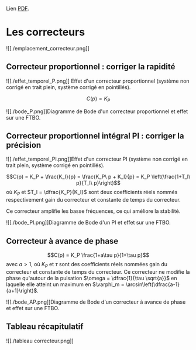 <script type="text/x-mathjax-config">
MathJax.Hub.Config({
  tex2jax: {
    inlineMath: [['$','$'], ['\\(','\\)']],
    processEscapes: true
  }
});
</script>
<script src="https://cdnjs.cloudflare.com/ajax/libs/mathjax/2.7.0/MathJax.js?config=TeX-AMS-MML_HTMLorMML" type="text/javascript"></script>

Lien [PDF](./SLCI.pdf).
# Les correcteurs

![[./emplacement_correcteur.png]]
## Correcteur proportionnel : corriger la rapidité

![[./effet_temporel_P.png]]
Effet d'un correcteur proportionnel (système non corrigé en trait plein, système corrigé en pointillés).

$$C(p) = K_P$$


![[./bode_P.png]]Diagramme de Bode d'un correcteur proportionnel et effet sur une FTBO.


## Correcteur proportionnel intégral PI : corriger la précision

![[./effet_temporel_PI.png]]Effet d'un correcteur PI (système non corrigé en trait plein, système corrigé en pointillés).

$$C(p) = K_P + \frac{K_I}{p} = \frac{K_P\ p + K_I}{p} = K_P \left(\frac{1+T_I\ p}{T_I\ p}\right)$$
où $K_P$ et $T_I = \dfrac{K_P}{K_I}$ sont deux coefficients réels nommés respectivement gain du correcteur et constante de temps du correcteur.

Ce correcteur amplifie les basse fréquences, ce qui améliore la stabilité.

![[./bode_PI.png]]Diagramme de Bode d'un PI et effet sur une FTBO.

## Correcteur à avance de phase

$$C(p) = K_P \frac{1+a\tau p}{1+\tau p}$$ avec $a > 1$, où $K_P$ et $\tau$ sont des coefficients réels nommées gain du correcteur et constante de temps du correcteur. Ce correcteur ne modifie la phase qu'autour de la pulsation $\omega = \dfrac{1}{\tau \sqrt{a}}$ en laquelle elle atteint un maximum en $\varphi_m = \arcsin\left(\dfrac{a-1}{a+1}\right)$.

![[./bode_AP.png]]Diagramme de Bode d'un correcteur à avance de phase et effet sur une FTBO.

## Tableau récapitulatif

![[./tableau correcteur.png]]